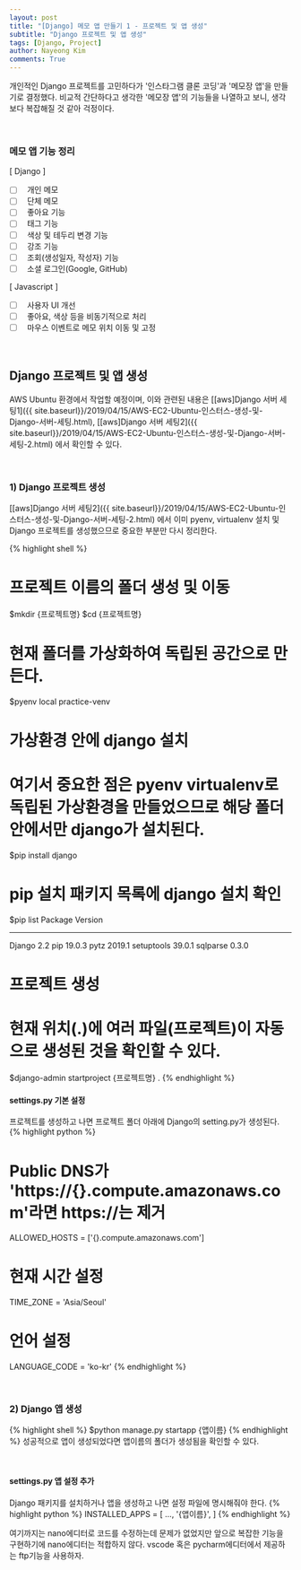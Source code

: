 ```yaml
---
layout: post
title: "[Django] 메모 앱 만들기 1 - 프로젝트 및 앱 생성"
subtitle: "Django 프로젝트 및 앱 생성"
tags: [Django, Project]
author: Nayeong Kim
comments: True
---
```


개인적인 Django 프로젝트를 고민하다가 '인스타그램 클론 코딩'과 '메모장 앱'을 만들기로 결정했다. 비교적 간단하다고 생각한  '메모장 앱'의 기능들을 나열하고 보니, 생각보다 복잡해질 것 같아 걱정이다.

<br>

### 메모 앱 기능 정리

[ Django ]
- [ ]  &nbsp;&nbsp;개인 메모
- [ ]  &nbsp;&nbsp;단체 메모
- [ ]  &nbsp;&nbsp;좋아요 기능
- [ ]  &nbsp;&nbsp;태그 기능
- [ ]  &nbsp;&nbsp;색상 및 테두리 변경 기능
- [ ]  &nbsp;&nbsp;강조 기능
- [ ]  &nbsp;&nbsp;조회(생성일자, 작성자) 기능
- [ ]  &nbsp;&nbsp;소셜 로그인(Google, GitHub)

[ Javascript ]

- [ ]  &nbsp;&nbsp;사용자 UI 개선
- [ ]  &nbsp;&nbsp;좋아요, 색상 등을 비동기적으로 처리
- [ ]  &nbsp;&nbsp;마우스 이벤트로 메모 위치 이동 및 고정

<br>

## Django 프로젝트 및 앱 생성

AWS Ubuntu 환경에서 작업할 예정이며, 이와 관련된 내용은 [[aws]Django 서버 세팅1]({{ site.baseurl}}/2019/04/15/AWS-EC2-Ubuntu-인스터스-생성-및-Django-서버-세팅.html),  [[aws]Django 서버 세팅2]({{ site.baseurl}}/2019/04/15/AWS-EC2-Ubuntu-인스터스-생성-및-Django-서버-세팅-2.html) 에서 확인할 수 있다.

<br>

### 1) Django 프로젝트 생성
[[aws]Django 서버 세팅2]({{ site.baseurl}}/2019/04/15/AWS-EC2-Ubuntu-인스터스-생성-및-Django-서버-세팅-2.html) 에서 이미 pyenv, virtualenv 설치 및 Django 프로젝트를 생성했으므로 중요한 부분만 다시 정리한다.

{% highlight shell %}
# 프로젝트 이름의 폴더 생성 및 이동
$mkdir {프로젝트명}
$cd {프로젝트명}

# 현재 폴더를 가상화하여 독립된 공간으로 만든다.
$pyenv local practice-venv

# 가상환경 안에 django 설치
# 여기서 중요한 점은 pyenv virtualenv로 독립된 가상환경을 만들었으므로 해당 폴더 안에서만 django가 설치된다.
$pip install django

# pip 설치 패키지 목록에 django 설치 확인
$pip list
Package    Version
---------- -------
Django     2.2
pip        19.0.3
pytz       2019.1
setuptools 39.0.1
sqlparse   0.3.0

# 프로젝트 생성
# 현재 위치(.)에 여러 파일(프로젝트)이 자동으로 생성된 것을 확인할 수 있다.
$django-admin startproject {프로젝트명}  .
{% endhighlight %}
 <br>
#### settings.py 기본 설정
프로젝트를 생성하고 나면 프로젝트 폴더 아래에 Django의 setting.py가 생성된다. 
{% highlight python %}
# Public DNS가 'https://{}.compute.amazonaws.com'라면 https://는 제거
ALLOWED_HOSTS = ['{}.compute.amazonaws.com']

# 현재 시간 설정
TIME_ZONE = 'Asia/Seoul'

# 언어 설정
LANGUAGE_CODE = 'ko-kr'
{% endhighlight %}

<br>

### 2) Django 앱 생성
{% highlight shell %}
$python manage.py startapp {앱이름}
{% endhighlight %}
성공적으로 앱이 생성되었다면 앱이름의 폴더가 생성됨을 확인할 수 있다.
 
 <br>

#### settings.py 앱 설정 추가
Django 패키지를 설치하거나 앱을 생성하고 나면 설정 파일에 명시해줘야 한다.
{% highlight python %}
INSTALLED_APPS = [
   ...,
   '{앱이름}',
]
{% endhighlight %}

여기까지는 nano에디터로 코드를 수정하는데 문제가 없었지만 앞으로 복잡한 기능을 구현하기에 nano에디터는 적합하지 않다. vscode 혹은 pycharm에디터에서 제공하는 ftp기능을 사용하자.

<br>

<br>










